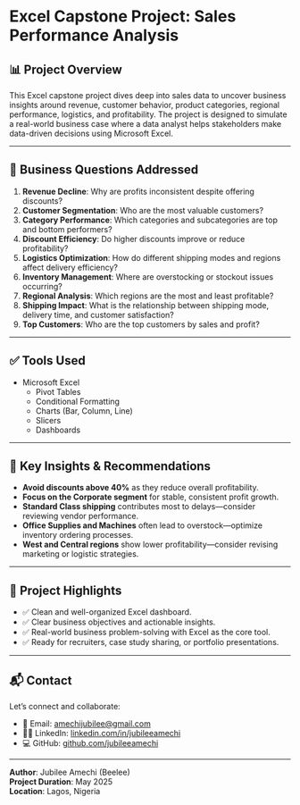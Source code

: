 # Excel Capstone Project: Sales Performance Analysis

## 📊 Project Overview

This Excel capstone project dives deep into sales data to uncover business insights around revenue, customer behavior, product categories, regional performance, logistics, and profitability. The project is designed to simulate a real-world business case where a data analyst helps stakeholders make data-driven decisions using Microsoft Excel.

---

## 🧠 Business Questions Addressed

1. **Revenue Decline**: Why are profits inconsistent despite offering discounts?
2. **Customer Segmentation**: Who are the most valuable customers?
3. **Category Performance**: Which categories and subcategories are top and bottom performers?
4. **Discount Efficiency**: Do higher discounts improve or reduce profitability?
5. **Logistics Optimization**: How do different shipping modes and regions affect delivery efficiency?
6. **Inventory Management**: Where are overstocking or stockout issues occurring?
7. **Regional Analysis**: Which regions are the most and least profitable?
8. **Shipping Impact**: What is the relationship between shipping mode, delivery time, and customer satisfaction?
9. **Top Customers**: Who are the top customers by sales and profit?

---

## ✅ Tools Used

- Microsoft Excel
  - Pivot Tables
  - Conditional Formatting
  - Charts (Bar, Column, Line)
  - Slicers
  - Dashboards

---

## 📌 Key Insights & Recommendations

- **Avoid discounts above 40%** as they reduce overall profitability.
- **Focus on the Corporate segment** for stable, consistent profit growth.
- **Standard Class shipping** contributes most to delays—consider reviewing vendor performance.
- **Office Supplies and Machines** often lead to overstock—optimize inventory ordering processes.
- **West and Central regions** show lower profitability—consider revising marketing or logistic strategies.

---

## 🌟 Project Highlights

- ✅ Clean and well-organized Excel dashboard.
- ✅ Clear business objectives and actionable insights.
- ✅ Real-world business problem-solving with Excel as the core tool.
- ✅ Ready for recruiters, case study sharing, or portfolio presentations.

---

## 📬 Contact

Let’s connect and collaborate:

- 📧 Email: amechijubilee@gmail.com
- 🧑‍💼 LinkedIn: [linkedin.com/in/jubileeamechi](https://www.linkedin.com/in/jubilee-amechi-523b9425b)
- 💻 GitHub: [github.com/jubileeamechi](https://github.com/jubileeamechi)

---

**Author**: Jubilee Amechi (Beelee)  
**Project Duration**: May 2025  
**Location**: Lagos, Nigeria  
